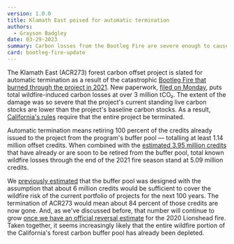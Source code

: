```yaml
---
version: 1.0.0
title: Klamath East poised for automatic termination
authors:
  - Grayson Badgley
date: 03-29-2023
summary: Carbon losses from the Bootleg Fire are severe enough to cause the termination of a forest offsets project in Oregon.
card: bootleg-fire-update
---
```


The Klamath East (ACR273) forest carbon offset project is slated for automatic termination as a result of the catastrophic [Bootleg Fire that burned through the project in 2021](https://www.nytimes.com/2021/08/23/us/wildfires-carbon-offsets.html). New paperwork, [filed on Monday](https://acr2.apx.com/mymodule/reg/TabDocuments.asp?r=111&ad=Prpt&act=update&type=PRO&aProj=pub&tablename=doc&id1=273), puts total wildfire-induced carbon losses at over 3 million tCO₂. The extent of the damage was so severe that the project's current standing live carbon stocks are lower than the project's baseline carbon stocks. As a result, [California's rules](https://govt.westlaw.com/calregs/Document/I16D2FF335A2111EC8227000D3A7C4BC3?bhcp=1&transitionType=Default&contextData=%28sc.Default%29) require that the entire project be terminated.

Automatic termination means retiring 100 percent of the credits already issued to the project from the program's buffer pool — totalling at least 1.14 million offset credits. When combined with the [estimated 3.95 million credits](https://carbonplan.org/blog/buffer-analysis-update) that have already or are soon to be retired from the buffer pool, total known wildfire losses through the end of the 2021 fire season stand at 5.09 million credits.

We [previously estimated](https://doi.org/10.3389/ffgc.2022.930426) that the buffer pool was designed with the assumption that about 6 million credits would be sufficient to cover the wildfire risk of the current portfolio of projects for the next 100 years. The termination of ACR273 would mean about 84 percent of those credits are now gone. And, as we've discussed before, that number will continue to grow [once we have an official reversal estimate](https://carbonplan.org/blog/lionshead-fire-update) for the 2020 Lionshead fire. Taken together, it seems increasingly likely that the entire wildfire portion of the California's forest carbon buffer pool has already been depleted.
